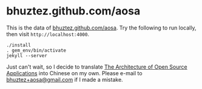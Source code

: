 bhuztez.github.com/aosa
=======================


This is the data of [bhuztez.github.com/aosa](http://bhuztez.github.com/aosa). Try the following to run locally, then visit `http://localhost:4000`.

```
./install
. gem_env/bin/activate
jekyll --server
```


Just can't wait, so I decide to translate [The Architecture of Open Source Applications](http://www.aosabook.org/en/) into Chinese on my own. Please e-mail to [bhuztez+aosa@gmail.com](mailto:bhuztez+aosa@gmail.com) if I made a mistake.



